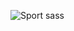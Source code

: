![Sport sass](https://github.com/Jmini00/projet-Sport.com-Sass/assets/141427289/21cc1dd6-c2b4-4b81-b0f9-9df52dba3bbe)
